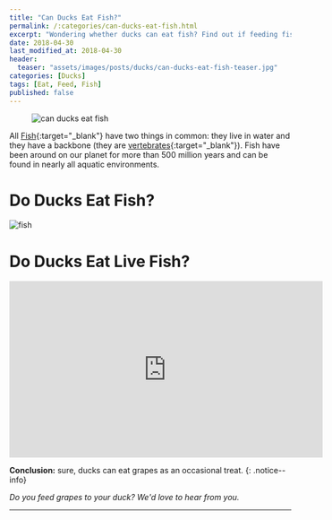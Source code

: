 ```yaml
---
title: "Can Ducks Eat Fish?"
permalink: /:categories/can-ducks-eat-fish.html
excerpt: "Wondering whether ducks can eat fish? Find out if feeding fish is healthy for a duck."
date: 2018-04-30
last_modified_at: 2018-04-30
header:
  teaser: "assets/images/posts/ducks/can-ducks-eat-fish-teaser.jpg"
categories: [Ducks]
tags: [Eat, Feed, Fish]
published: false
---
```


<figure>
  <img src="{{ site.url }}/assets/images/posts/ducks/can-ducks-eat-fish.jpg" alt="can ducks eat fish" class="title-banner">
</figure>

All [Fish](https://www.nationalgeographic.com/animals/fish/){:target="_blank"} have two things in common: they live in water and they have a backbone (they are [vertebrates](https://en.wikipedia.org/wiki/Vertebrate){:target="_blank"}). Fish have been around on our planet for more than 500 million years and can be found in nearly all aquatic environments.

# Do Ducks Eat Fish?



<img src="{{ site.url }}/assets/images/posts/food/fish.jpg" alt="fish" class="align-right">


# Do Ducks Eat Live Fish?








<iframe width="560" height="315" src="https://www.youtube.com/embed/xgGPUSU3NoI" frameborder="0"></iframe>

**Conclusion:** sure, ducks can eat grapes as an occasional treat.
{: .notice--info}

_Do you feed grapes to your duck? We'd love to hear from you._

---